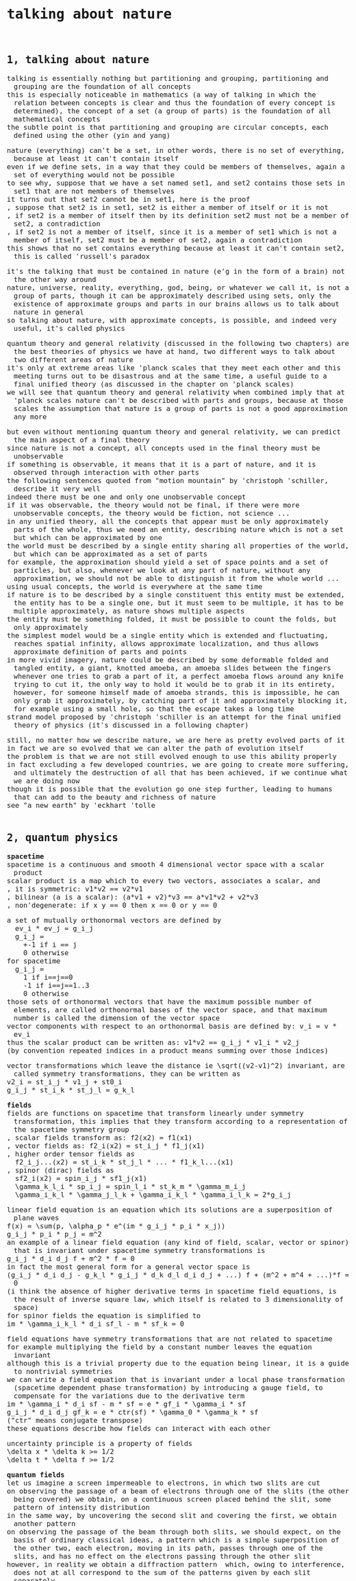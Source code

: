 
<!DOCTYPE html>
<html>
<head>
<meta charset='utf-8'>
<title>talking about nature</title>

<link href='https://fonts.googleapis.com/css?family=Source+Code+Pro' rel='stylesheet'>
<style>
  body {
    padding: 1em;
    margin: 0;
    font-family: 'Source Code Pro', monospace;
    font-size: 1em;
    max-width: 50em;
    white-space: pre-wrap
  }
  div {
    margin-left: 1em;
    text-indent: -1em;
  }
</style>

</head>

<body>
<h1>talking about nature</h1>
<h2>1, talking about nature</h2><div>talking is essentially nothing but partitioning and grouping, partitioning and grouping are the foundation of all concepts</div><div>this is especially noticeable in mathematics (a way of talking in which the relation between concepts is clear and thus the foundation of every concept is determined), the concept of a set (a group of parts) is the foundation of all mathematical concepts</div><div>the subtle point is that partitioning and grouping are circular concepts, each defined using the other (yin and yang)</div><div><p></p></div><div>nature (everything) can't be a set, in other words, there is no set of everything, because at least it can't contain itself</div><div>even if we define sets, in a way that they could be members of themselves, again a set of everything would not be possible</div><div>to see why, suppose that we have a set named set1, and set2 contains those sets in set1 that are not members of themselves</div><div>it turns out that set2 cannot be in set1, here is the proof</div><div>, suppose that set2 is in set1, set2 is either a member of itself or it is not</div><div>, if set2 is a member of itself then by its definition set2 must not be a member of set2, a contradiction</div><div>, if set2 is not a member of itself, since it is a member of set1 which is not a member of itself, set2 must be a member of set2, again a contradiction</div><div>this shows that no set contains everything because at least it can't contain set2, this is called 'russell's paradox</div><div><p></p></div><div>it's the talking that must be contained in nature (e'g in the form of a brain) not the other way around</div><div>nature, universe, reality, everything, god, being, or whatever we call it, is not a group of parts, though it can be approximately described using sets, only the existence of approximate groups and parts in our brains allows us to talk about nature in general</div><div>so talking about nature, with approximate concepts, is possible, and indeed very useful, it's called physics</div><div><p></p></div><div>quantum theory and general relativity (discussed in the following two chapters) are the best theories of physics we have at hand, two different ways to talk about two different areas of nature</div><div>it's only at extreme areas like 'planck scales that they meet each other and this meeting turns out to be disastrous and at the same time, a useful guide to a final unified theory (as discussed in the chapter on 'planck scales)</div><div>we will see that quantum theory and general relativity when combined imply that at 'planck scales nature can't be described with parts and groups, because at those scales the assumption that nature is a group of parts is not a good approximation any more</div><div><p></p></div><div>but even without mentioning quantum theory and general relativity, we can predict the main aspect of a final theory</div><div>since nature is not a concept, all concepts used in the final theory must be unobservable</div><div>if something is observable, it means that it is a part of nature, and it is observed through interaction with other parts</div><div>the following sentences quoted from "motion mountain" by 'christoph 'schiller, describe it very well</div><div>indeed there must be one and only one unobservable concept</div><div>if it was observable, the theory would not be final, if there were more unobservable concepts, the theory would be fiction, not science ...</div><div>in any unified theory, all the concepts that appear must be only approximately parts of the whole, thus we need an entity, describing nature which is not a set but which can be approximated by one</div><div>the world must be described by a single entity sharing all properties of the world, but which can be approximated as a set of parts</div><div>for example, the approximation should yield a set of space points and a set of particles, but also, whenever we look at any part of nature, without any approximation, we should not be able to distinguish it from the whole world ...</div><div>using usual concepts, the world is everywhere at the same time</div><div>if nature is to be described by a single constituent this entity must be extended, the entity has to be a single one, but it must seem to be multiple, it has to be multiple approximately, as nature shows multiple aspects</div><div>the entity must be something folded, it must be possible to count the folds, but only approximately</div><div>the simplest model would be a single entity which is extended and fluctuating, reaches spatial infinity, allows approximate localization, and thus allows approximate definition of parts and points</div><div>in more vivid imagery, nature could be described by some deformable folded and tangled entity, a giant, knotted amoeba, an amoeba slides between the fingers whenever one tries to grab a part of it, a perfect amoeba flows around any knife trying to cut it, the only way to hold it would be to grab it in its entirety, however, for someone himself made of amoeba strands, this is impossible, he can only grab it approximately, by catching part of it and approximately blocking it, for example using a small hole, so that the escape takes a long time</div><div>strand model proposed by 'christoph 'schiller is an attempt for the final unified theory of physics (it's discussed in a following chapter)</div><div><p></p></div><div>still, no matter how we describe nature, we are here as pretty evolved parts of it</div><div>in fact we are so evolved that we can alter the path of evolution itself</div><div>the problem is that we are not still evolved enough to use this ability properly</div><div>in fact excluding a few developed countries, we are going to create more suffering, and ultimately the destruction of all that has been achieved, if we continue what we are doing now</div><div>though it is possible that the evolution go one step further, leading to humans that can add to the beauty and richness of nature</div><div>see "a new earth" by 'eckhart 'tolle</div>
<h2>2, quantum physics</h2><div><b>spacetime</b></div><div>spacetime is a continuous and smooth 4 dimensional vector space with a scalar product</div><div>scalar product is a map which to every two vectors, associates a scalar, and</div><div>, it is symmetric: v1*v2 == v2*v1</div><div>, bilinear (a is a scalar): (a*v1 + v2)*v3 == a*v1*v2 + v2*v3</div><div>, non'degenerate: if x y == 0 then x == 0 or y == 0</div><div><p></p></div><div>a set of mutually orthonormal vectors are defined by</div><div>  ev_i * ev_j = g_i_j</div><div>  g_i_j =</div><div>    +-1 if i == j </div><div>    0 otherwise</div><div>for spacetime</div><div>  g_i_j =</div><div>    1 if i==j==0</div><div>    -1 if i==j==1..3</div><div>    0 otherwise</div><div>those sets of orthonormal vectors that have the maximum possible number of elements, are called orthonormal bases of the vector space, and that maximum number is called the dimension of the vector space</div><div>vector components with respect to an orthonormal basis are defined by: v_i = v * ev_i</div><div>thus the scalar product can be written as: v1*v2 == g_i_j * v1_i * v2_j</div><div>(by convention repeated indices in a product means summing over those indices)</div><div><p></p></div><div>vector transformations which leave the distance ie \sqrt((v2-v1)^2) invariant, are called symmetry transformations, they can be written as</div><div>v2_i = st_i_j * v1_j + st0_i</div><div>g_i_j * st_i_k * st_j_l = g_k_l</div><div><p></p></div><div><b>fields</b></div><div>fields are functions on spacetime that transform linearly under symmetry transformation, this implies that they transform according to a representation of the spacetime symmetry group</div><div>, scalar fields transform as: f2(x2) = f1(x1)</div><div>, vector fields as: f2_i(x2) = st_i_j * f1_j(x1)</div><div>, higher order tensor fields as</div><div>  f2_i_j...(x2) = st_i_k * st_j_l * ... * f1_k_l...(x1)</div><div>, spinor (dirac) fields as</div><div>  sf2_i(x2) = spin_i_j * sf1_j(x1)</div><div>  \gamma_k_l_i * sp_i_j = spin_l_i * st_k_m * \gamma_m_i_j</div><div>  \gamma_i_k_l * \gamma_j_l_k + \gamma_i_k_l * \gamma_i_l_k = 2*g_i_j</div><div><p></p></div><div>linear field equation is an equation which its solutions are a superposition of plane waves</div><div>f(x) = \sum(p, \alpha_p * e^(im * g_i_j * p_i * x_j))</div><div>g_i_j * p_i * p_j = m^2</div><div>an example of a linear field equation (any kind of field, scalar, vector or spinor) that is invariant under spacetime symmetry transformations is</div><div>g_i_j * d_i d_j f + m^2 * f = 0</div><div>in fact the most general form for a general vector space is</div><div>(g_i_j * d_i d_j - g_k_l * g_i_j * d_k d_l d_i d_j + ...) f + (m^2 + m^4 + ...)*f = 0</div><div>(i think the absence of higher derivative terms in spacetime field equations, is the result of inverse square law, which itself is related to 3 dimensionality of space)</div><div>for spinor fields the equation is simplified to</div><div>im * \gamma_i_k_l * d_i sf_l - m * sf_k = 0</div><div><p></p></div><div>field equations have symmetry transformations that are not related to spacetime</div><div>for example multiplying the field by a constant number leaves the equation invariant</div><div>although this is a trivial property due to the equation being linear, it is a guide to nontrivial symmetries</div><div>we can write a field equation that is invariant under a local phase transformation (spacetime dependent phase transformation) by introducing a gauge field, to compensate for the variations due to the derivative term</div><div>im * \gamma_i * d_i sf - m * sf = e * gf_i * \gamma_i * sf</div><div>g_i_j * d_i d_j gf_k = e * ctr(sf) * \gamma_0 * \gamma_k * sf</div><div>("ctr" means conjugate transpose)</div><div>these equations describe how fields can interact with each other</div><div><p></p></div><div>uncertainty principle is a property of fields</div><div>\delta x * \delta k &gt;= 1/2</div><div>\delta t * \delta f &gt;= 1/2</div><div><p></p></div><div><b>quantum fields</b></div><div>let us imagine a screen impermeable to electrons, in which two slits are cut</div><div>on observing the passage of a beam of electrons through one of the slits (the other being covered) we obtain, on a continuous screen placed behind the slit, some pattern of intensity distribution</div><div>in the same way, by uncovering the second slit and covering the first, we obtain another pattern</div><div>on observing the passage of the beam through both slits, we should expect, on the basis of ordinary classical ideas, a pattern which is a simple superposition of the other two, each electron, moving in its path, passes through one of the slits, and has no effect on the electrons passing through the other slit</div><div>however, in reality we obtain a diffraction pattern  which, owing to interference, does not at all correspond to the sum of the patterns given by each slit separately</div><div>it is clear that this result can in no way be reconciled with the idea that electrons move in paths</div><div>experiments like this show that universe is made of discrete but extended entities called quantum fields</div><div>quantum fields must be entirely and instantaneously created or destroyed in discrete units (like particles), even though each unit is generally infinitely extended (unlike a particle)</div><div><p></p></div><div>while the motion of quantum fields in spacetime can be described by a field equation, quantum fields always interacts in discrete units</div><div>thus a field (such as the dirac field) can be considered as the probability amplitude for interaction with another field (such as the electromagnetic field)</div><div>thus the field particle duality makes the measurement (which relies on interactions), a probabilistic process</div><div>the fact that everything even measurement tools have field behaviours, implies that measurement has an intrinsic uncertainty (because of the field's uncertainty mentioned above)</div><div>the discrete entities of a quantum field have no independent dynamical characteristic</div><div>dynamical characteristics of the electron appear only as a result of the measurement itself</div><div>thus the measuring process always affects the quantum field subjected to it, and it is in principle impossible to make its effect arbitrarily small (for a given accuracy of measurement) the more exact the measurement, the stronger the effect exerted by it (because it demands stronger interaction) and only in measurements of very low accuracy, can the effect on the measured object be small</div><div><a href='https://you.uark.edu/ahobson/'>'art 'hobson, there are no particles, there are only fields</a></div><div>"'babis 'anastasiou, quantum field theory"</div><div><a href='http://epx.phys.tohoku.ac.jp/~yhitoshi/particleweb/particle.html'>'hitoshi 'yamamoto, quantum field theory</a></div><div><p></p></div><div><b>strong and weak interactions</b></div><div>in quantum chromodynamics (which describes strong forces) a generalization of the dirac equation is used that have s'u3 internal symmetry (3rd order special unitary group, the set of all 3*3 unitary matrices with unit determinant) instead of the trivial u1 internal symmetry</div><div>this equation implies the interaction between gauge fields themselves</div><div>but since in this approach, there is no rigorous explanation (yet) for confinement, i think it is better to describe strong force as a binding process, due to the internal structures of quantons, not as an interaction like electromagnetism</div><div><p></p></div><div>also i think weak bosons are not new elementary particles, they are just an (extremely short lived) entanglement of other particles</div><div>, w- is an entanglement of an electron and an antineutrino (or higher generations)</div><div>, w+ is an antielectron and a neutrino (or higher generations)</div><div>, and z is a particle and its antiparticle</div><div>weak interaction is nothing but the decay of unstable quantons to stable ones</div><div>and since particle decays are not motions in spacetime, there is no violation of space or time reversal symmetries</div><div>the asymmetry is due to the asymmetry in the internal structure of particles, in other words processes that change the internal structure of particles seem to violate space and time reversal symmetries</div><div>this description is equivalent to conventional one as the broken s'u2 local gauge interaction, with elementary weak bosons, but as we will see in the chapter on strand model it helps us to avoid single stranded knots</div><div>the important point is that the decay of quantons actually shows us that quantons have some kind of internal structure</div><div><p></p></div><div><b>classical physics is inconsistent</b></div><div>it is interesting to see how quantum fields lead to classical particles and fields</div><div>  as approximations</div><div>'asim 'barut "electrodynamics and classical theory of fields and particle"</div><div>the discussion about self energy of point particles at the end of this book is briefly presented below, but the discussion seems unnecessary if we see classical theory of particles and fields, only as an approximation (which can be even inconsistent) of quantum theory (which is consistent and renormalizable, neglecting gravity of course)</div><div><p></p></div><div>interactions of fields and particles, leads to infinite self energy for point particles which its renormalization leads to non causal effects</div><div>each electron is located in a place where there is an infinite force of repulsion against electrons</div><div>we might simply declare that although the force of repulsion on a charged particle from its own field is infinite, it is equally infinite in all directions, so the infinite forces cancel out, leaving no net force on the particle due to its own field, at least if the particle is in uniform motion</div><div>then we can further suppose that the acceleration of a charged particle causes it to bias this singularity as it overtakes its own field, thereby incurring a net force (which can be made finite by mass renormalization), this same disturbance of the field results in radiation, so we can see the expected correlation between radiation and reaction</div><div>however, this approach leads to some highly nonIntuitive conclusions. for one thing, the equation of motion based on this premise seems to imply that, a uniformly accelerating charge does not radiate at all, even more disquieting, we find that the equations of motion for a free charged particle, possess run-away solutions, in which the particle rapidly accelerates toward the speed of light, in effect the particle is surfing on its own field</div><div>there is another way to get rid of infinite self'energy, but it leads to non'causal effects</div><div>we could point out that an electron does not interact with its own field, it interacts only with the fields of other particles</div><div>if we take this approach we must then explain why a charged particle resists changes in its state of motion, more strongly than an uncharged particle of the same inertial mass, the traditional account of accelerated charges tell us that this radiation reaction force applied through the particle's motion supplies the energy that is radiated away in the form of electromagnetic waves</div><div>the origin of this force is usually taken to be the interaction of the particle with its own field, thus if we declare that charged particles do not interact with their own fields, we need a different explanation for radiation reaction</div><div>one wellKnown candidate is the 'wheeler'feynman absorber theory, according to which the excess resistance of a charged particle, to changes in its state of motion is due to advanced waves emanating backwards in time, from an all encompassing array of absorbers in the future, whose waves are excited by the retarded waves emanating forwards in time from the particle</div><div>note that a field is necessarily both absorbed and emitted, if it were not, we would have no experience of it, it is only the emission and absorption events that are observable, not the existence of some entity in transit</div><div><p></p></div><div><b>hints to extended entities</b></div><div>any particle that is smaller than its own compton wavelength must be elementary</div><div>if it were composite, there would be a lighter component inside it, this lighter particle would have a larger compton wavelength than the composite particle, this is impossible, since the size of a composite particle must be larger than the compton wavelength of its components</div><div>however, an elementary particle can have constituents, provided that they are not compact</div><div>the difficulties of compact constituents were described by 'andrei 'sakharov in the 1960s</div><div>if the constituents are extended, the previous argument does not apply, as extended constituents have no localized mass</div><div>as a result, if a flying arrow ('zeno's famous example) is made of extended constituents, it cannot be said to be at a given position at a given time</div><div>  shortening the observation time towards the Planck time, makes an arrow disappear in the cloud that makes up spacetime</div><div><p></p></div><div>in the strand model, elementary particles are (families of) tangles of strands</div><div>in other words, elementary particles are not the basic building blocks of matter, strands are</div><div>if particles could really be elementary, it would be impossible to understand their properties</div><div>in the strand model, particles are not really elementary, but neither are they, in the usual sense, composed, particles are tangles of unobservable strands</div><div>in this way, the strand model retains the useful aspects of the idea of elementary particle, but gets rid of its limitations</div><div>if one wants to think radically, the strand model can be seen as, eliminating the concepts of elementariness and of particle</div><div><p></p></div><div>a model for spin 1/2 is part of physics folklore since almost a century, any belt provides an example, any localized structure with any number of tails attached to it (tails that reach the border of the region of space under consideration) has the same properties as a spin 1/2 particle, the only condition is that the tails themselves are unobservable</div><div>the tail model even has the same problems with highly curved space, as real spin 1/2 particles have</div><div>it is a famous exercise to show that such a model is indeed invariant under 4 'pi rotations, but not under 2 'pi rotations, and that two such particles get entangled when exchanged, but get untangled when exchanged twice, the tail model thus confirms that rotation is partial exchange</div><div>particles can have spin 1/2 provided that they have tails going to the border of space, if the tails do not reach the border, the model does not work</div><div>spin 1/2 thus even seems to require extension</div><div><p></p></div><div>this section was quoted from <a href='http://www.motionmountain.net/'>'christoph 'schiller, motion mountain</a></div>
<h2>3, gravity and curved spacetime</h2><div>gravity has the basic property that all bodies move in it in the same manner, independent of mass, provided the initial conditions are the same</div><div>this property of gravitational fields provides the possibility of establishing an analogy between the motion of a body in a gravitational field, and the motion of a body not located in any external field, but which is considered from the point of view of a noninertial system of reference</div><div>namely, in an inertial reference system, the free motion of all bodies is uniform and rectilinear, and if, say, at the initial time their velocities are the same, they will be the same for all times</div><div>clearly, therefore, if we consider this motion in a given noninertial system then relative to this system all the bodies will move in the same way</div><div>thus the properties of the motion in a noninertial system are the same as those in an inertial system in the presence of a gravitational field</div><div>in other words, a non inertial reference system is equivalent to a certain gravitational field, this is called the principle of equivalence</div><div>however, the fields to which non'inertial reference systems are equivalent are not completely identical with actual gravitational fields, which occur also in inertial frames, for there is a very essential difference with respect to their behavior at infinity</div><div>at infinite distances from the bodies producing the field actual gravitational fields always go to zero</div><div>contrary to this, the fields to which noninertial frames are equivalent, increase without limit at infinity, or, in any event, remain finite in value</div><div>thus, for example, the centrifugal force which appears in a rotating reference system increases without limit as we move away from the axis of rotation</div><div>the field to which a reference system in accelerated linear motion is equivalent is the same  over all space and also at infinity</div><div>the fields to which non inertial systems are equivalent vanish as soon as we transform to an inertial system</div><div>in contrast to this, actual gravitational fields (existing also in an inertial reference frame) cannot be eliminated by any choice of reference system</div><div>this is already clear from what has been said above, concerning the difference in conditions at infinity between actual gravitational fields and fields to which non inertial systems are equivalent</div><div>since the latter do not approach zero at infinity, it is clear that it is impossible by any choice of reference frame to eliminate an actual field, since it vanishes at infinity</div><div>the fundamental property of gravitational fields that all bodies move in them in the same way, remains valid also in relativistic mechanics</div><div>consequently there remains also the analogy between gravitational fields and non inertial reference systems</div><div>upon transforming to any other inertial reference system (i'e under 'lorentz transformation) the interval, retains the same form</div><div>however, if we transform to a nonInertial system of reference, the interval will no longer be a sum of squares of the four coordinate differentials</div><div>thus in a noninertial system of reference the spacetime metric (g_i_j) is symmetric, and is a certain function of spacetime</div><div>the same applies also to actual gravitational fields</div><div>any gravitational field is just a change in the metric of spacetime, as in nonrelativistic mechanics, there is a fundamental difference between actual gravitational fields and fields to which non inertial reference systems are equivalent</div><div>upon transforming to a non inertial reference system, the metric is obtained from the 'lorentzian one by a simple transformation of coordinates, and can be reduced over all space to their lorentzian values, by the inverse coordinate transformation</div><div>that such forms for g_i_j are very special is clear from the fact that it is impossible by a mere transformation of the four coordinates to bring the ten quantities g_i_j to a pre'assigned form</div><div>an actual gravitational field cannot be eliminated by any transformation of coordinates</div><div>In other words, in the presence of a gravitational field spacetime is such that the quantities g_i_j determining its metric cannot, by any coordinate transformation, be brought to their lorentzian values over all space, such a spacetime is said to be curved, in contrast to flat spacetime  where such a reduction is possible</div><div>by an appropriate choice of coordinates, we can, however, bring the quantities g_i_j to lorentzian form at any individual point of the non'lorentzian spacetime, such a coordinate system is said to be lorentzian for the given point</div><div>a simple argument shows pictorially that space will become nonEuclidean when we change to a non'inertial system of reference</div><div>let us consider two reference frames, of which one (k1) is inertial, while the other (k2) rotates uniformly with respect to k1 around their common z axis</div><div>a circle in the x1'y1 plane of the k1 system (with its center at the origin) can also be regarded as a circle in the x2'y2 plane of the k2 system</div><div>measuring the length of the circle and its diameter with a yardstick in the k1 system, we obtain values whose ratio is equal to 'pi, in accordance with the euclidean character of the geometry in the inertial reference system</div><div>now let the measurement be carried out with a yardstick at rest relative to k2</div><div>observing this process from the k1 system, we find that the yardstick laid along the circumference suffers a 'lorentz contraction, whereas the yardstick placed radially is not changed</div><div>it is therefore clear that the ratio of the circumference to the diameter, obtained from such a measurement, will be greater than 'pi </div><div>in the general case of an arbitrary, varying gravitational field, the metric of space is not only non'euclidean, but also varies with the time</div><div>as a result, the relative position of test bodies introduced into the field, cannot remain unchanged in any coordinate system</div><div>thus if the particles are placed around the circumference of a circle and along a diameter, since the ratio of the circumference to the diameter is not equal to and changes with time, it is clear that if the separations of the particles along the diameter remain unchanged, the separations around the circumference must change, and conversely</div><div>thus in the general theory of relativity it is impossible in general, to have a system of bodies which are fixed relative to one another</div><div>this result essentially changes the very concept of a system of reference, in the general theory of relativity, as compared to its meaning in the special theory</div><div>in the latter we meant by a reference system a set of bodies at rest relative to one another</div><div>  in unchanging relative positions</div><div>such systems of bodies do not exist in the presence of a variable gravitational field, and for the exact determination of the position of a particle in space we must, strictly speaking, have an infinite number of bodies which fill all the space, like some sort of medium</div><div>such a system of bodies with arbitrarily running clocks fixed on them, constitutes a reference system in the general theory of relativity</div><div>in connection with the arbitrariness of the choice of a reference system, the laws of nature must be written in the general theory of relativity, in a form which is appropriate to any fourDimensional system of coordinates (or, as one says, in covariant form)</div><div>this, of course, does not imply the physical equivalence of all these reference systems (like the physical equivalence of all inertial reference systems in the special theory)</div><div>on the contrary, the specific appearances of physical phenomena, including the properties of the motion of bodies, become different in all systems of reference</div><div><p></p></div><div>if an observer is under the influence of electromagnetic forces, he can perform an experiment which makes him aware of the presence of the force, because bodies with different charges have different accelerations in the field, thus the observer can observe an acceleration for particles with charges less or greater than its own</div><div>but this is not true in the case of gravity, because gravitational charge is the mass itself</div><div>this is called equivalence of free fall and inertial motion, or equivalence of the mass (inertial mass) and gravitational charge (gravitational mass), or equivalence of gravitation and accelerated reference</div><div>in addition according to special relativity, energy is equivalent to (inertial) mass, so light have to lose energy when it rises in a gravitational field, since otherwise it can be turned into (inertial which then is equal to gravitational) mass, and through falling, gain an extra energy, leading to creation of energy from nothing</div><div>thus rising light is gravitationally redshifted, this shows that gravitation acts like local spacetime transformations, and it implies the curvature of spacetime</div><div>thus spacetime is not just a background for the motion of matter (massive bodies), but is itself influenced (curved) by it</div><div>for a spacetime with a local 'lorentz symmetry there is a maximum curvature which can be reached when a body's mass fits inside the so called 'schwarzschild radius (2*g*m/c^2), this is called a black hole</div>
<h2>4, 'planck scales</h2><div>at extremely small scales of spacetime, called 'planck scales, the momenergy of quantum particles can be so high that black holes appear</div><div>therefore at 'planck scales, nature is not observable, spacetime is indistinguishable from particles and fields, they must be described by the same (unobservable) thing</div><div>the rest of this section is quoted from "motion mountain" by 'christoph 'schiller</div><div><p></p></div><div>general relativity and quantum theory contradict each other, in practice however, this happens only at 'planck scales</div><div>the reason for the contradiction is the insistence on a circular definition of space and particles, only the circular definition allows us to define points and point particles</div><div>in order to solve the contradictions and to understand nature at 'planck scales, we must introduce common constituents for space and particles</div><div><p></p></div><div>elements and sets must be abandoned</div><div>note that this radical conclusion is deduced from only two statements</div><div>, the necessity of using quantum theory whenever the dimensions are of the order of the Compton wavelength</div><div>, and of using general relativity whenever the dimensions are of the order of the Schwarzschild radius</div><div>together, they mean that no precise description of nature can contain elements and sets</div><div>the difficulties in complying with this result explain why the unification of the two theories has not so far been successful</div><div>not only does unification require that we stop using space, time and mass for the description of nature, it also requires that all distinctions, of any kind, should be only approximate, but all physicists have been educated on the basis of exactly the opposite creed</div><div><p></p></div><div>whenever we combine general relativity and quantum theory, the universe teaches us that it is not a set of parts</div><div>for this reason, any sentence or expression containing the term "universe", is probably meaningless, whenever complete precision is required</div><div>we also learned that a description of nature without sets, solves the contradictions between general relativity and quantum theory</div><div>we also found, again, that despite the contradictions between quantum theory and general relativity, the 'planck limits (c, \hbar and c^4/4*'g) remain valid</div><div>we then found an intriguing relation between 'planck scales and cosmological scales, they seem to pose the same challenges to their description, there is a tight relation between large and small scales in nature, there seems to be little difference (if any at all) between the universe and nothing</div><div><p></p></div><div>combining quantum theory and general relativity leads us to several important results</div><div>  on the description of nature, the constituents of vacuum and particles cannot be points</div><div>there is no conceivable way to prove that points exist, as the smallest measurable distance in nature is the 'planck length</div><div>vacuum and particles mix at 'planck scales, as there is no conceivable way to distinguish</div><div>  whether a 'planck sized region is part of a particle or of empty space</div><div>matter, radiation and vacuum cannot be distinguished at 'planck scales, they are made of common constituents</div><div>particles, vacuum and continuous space do not exist at 'planck scales, they disappear in a yet unclear 'planck scale mixture</div><div><p></p></div><div>distinguishing between two entities requires different measurement results, for example, different positions, masses or sizes</div><div>whatever quantity we choose, at 'planck energy the distinction becomes impossible, only at everyday energies is it approximately possible</div><div><p></p></div><div>whatever observable is chosen, at the 'planck energy the distinction becomes impossible, because of the large measurement errors</div><div><p></p></div><div>vacuum and particles must not differ at 'planck scales, because of limits of measurement precision</div><div>vacuum and particles therefore must be described by common fundamental constituents</div><div><p></p></div><div>we need a description of nature that allows us to state that at 'planck energy nothing can be distinguished from anything else</div><div>for example, it must be impossible to distinguish particles from each other, or from the vacuum</div><div>there is only one solution, everything (or at least, what we call "everything" in everyday life) must be made of the same single constituent, all particles are made of one "piece", every point in space, every event, every particle and every instant of time must be made of the same single constituent</div><div><p></p></div><div>if we exclude gauge interactions, we can summarize the rest of physics in a few limit statements</div><div>, the speed limit is equivalent to special relativity</div><div>, the force limit to general relativity</div><div>, the action limit to quantum theory</div><div>, the entropy limit to thermodynamics</div><div>, the distance limit to cosmology</div><div>these limits are observer invariant</div><div>the invariant limits imply that in nature every physical observable is bound on one end by the corresponding (corrected) 'planck unit, and on the other end by a cosmological limit</div><div>the existence of lower and upper limit values to all observables implies that measurement precision is limited</div><div>as a consequence, matter and vacuum are indistinguishable, the description of spacetime as a continuous manifold is not correct, and nature can be described by sets only approximately</div><div>a natural way to avoid the use of sets is a description of empty space, radiation and matter</div><div>  as being made of common constituents</div><div><p></p></div><div>in order to reproduce three dimensional space, 'planck units, spin, and black hole entropy</div><div>  the fundamental constituents must be extended</div><div><p></p></div><div>twentieth century physics deduced several invariant properties of motion, these invariants, such as the speed of light or the quantum of action are called 'planck units</div><div>the invariant 'planck units allow motion to be measured</div><div>above all, these invariants are also found to be limit values valid for every example of motion</div><div>combining quantum theory and general relativity, we discover that at the 'planck limits the universe, space and particles are not described by points</div><div>we find that as long as we use points to describe particles and space, and as long as we use sets and elements to describe nature, a unified description of motion is impossible</div><div>the combination of quantum theory and general relativity teaches us that space and particles have common constituents</div><div>by exploring black holes, spin, and the limits of quantum theory and gravity we discover that the common constituents of space and particles are fluctuating, extended, without ends, and one'dimensional, the common constituents of space and particles are fluctuating strands</div><div>we discover that we cannot think or talk without continuity, we need a background to describe nature</div><div>we conclude that to talk about motion, we have to combine continuity and non'continuity in an appropriate way, this is achieved by imagining that fluctuating strands move in a continuous three dimensional background</div>
<h2>5, strand model</h2><div><a href='http://motionmountain.com/research.html'>strand model</a></div><div>(i think knots must be avoided, because to have knots made of one strand, and also to describe their motion, either we need the end of the strand, or we need the strand to be penetrable both lead to serious problems)</div><div>vacuum is a web of straight strands</div><div>any deformation in a strand transfers to the neighboring strands with the speed of light</div><div>it takes an average time equal to 'planck time, and average distance of strands is equal to 'planck length, the corresponding action is equal to 'planck action, so the average speed of a simple curve on a strand (called a photon) is the speed of light</div><div>tangled deformations (made of two or three strands) move with a constant velocity (on average) less than the speed of light, they can change their (average) velocity by emitting photons</div><div>tangles are not necessarily between adjacent strands, they can be between distant strands, tangles (as well as photons) are not necessarily localizable, they get localized when they interact with baths</div><div>some tangles are unstable and decay to stable ones</div><div>a tangle can be untangled with a mirror tangle and produce high frequency photons</div><div>mass is the amount of inter'tangledness, and thus it determines the inertial difficulty to move the tangle, as well as the curvature of nearby vacuum strands</div><div><p></p></div><div>for lack of a better name, i call it the "tao", it flows through all things, inside and outside, and returns to the origin of all things (from "tao te ching")</div></body></html>
